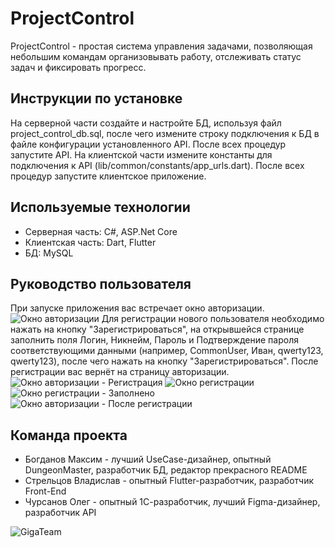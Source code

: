 # ProjectControl
ProjectControl - простая система управления задачами, позволяющая небольшим командам организовывать работу, отслеживать статус задач и фиксировать прогресс.

## Инструкции по установке
На серверной части создайте и настройте БД, используя файл project_control_db.sql, после чего измените строку подключения к БД в файле конфигурации установленного API. После всех процедур запустите API.
На клиентской части измените константы для подключения к API (lib/common/constants/app_urls.dart). После всех процедур запустите клиентское приложение.

## Используемые технологии
* Серверная часть: C#, ASP.Net Core 
* Клиентская часть: Dart, Flutter
* БД: MySQL

## Руководство пользователя
При запуске приложения вас встречает окно авторизации.
![Окно авторизации](https://sun9-44.userapi.com/impg/xT4LE7v57Aj7Gzr2vrpYdJ6Fa9njrIy_aV88fA/gKzD5ne5XPw.jpg?size=1378x661&quality=95&sign=818c67721877e2d642c4b6eb520f1cdb&type=album)
Для регистрации нового пользователя необходимо нажать на кнопку "Зарегистрироваться", на открывшейся странице заполнить поля Логин, Никнейм, Пароль и Подтверждение пароля соответствующими данными (например, CommonUser, Иван, qwerty123, qwerty123), после чего нажать на кнопку "Зарегистрироваться". После регистрации вас вернёт на страницу авторизации.
![Окно авторизации - Регистрация](https://sun9-15.userapi.com/impg/_KRuZ5jc0CE91bwaWAgjCx3ETpoUmngIuajKUg/G86vwmNcuHE.jpg?size=1373x649&quality=95&sign=dcbb64ebf7e90c54a5029ecd04033289&type=album)
![Окно регистрации](https://sun9-27.userapi.com/impg/FPaCt6wPGoTbzq0Ucc5XGwBliX5YT-pDnH2xDg/OWa4Gh5k_VY.jpg?size=1372x710&quality=95&sign=d6ac2f03945bf6765662b5dfb9f8f0cb&type=album)
![Окно регистрации - Заполнено](https://sun9-57.userapi.com/impg/O63bz4pISfzW5OQyvqn261Cgw4poXQ0nhzz-Ww/z1-x01Mq774.jpg?size=1366x690&quality=95&sign=898867ac18a0849d40314fe3afaa92fb&type=album)
![Окно авторизации - После регистрации](https://sun9-46.userapi.com/impg/UkBBwmmASKaUveFoDPdBSLI1flEbifyUfwV-iQ/TvAkTH3woS0.jpg?size=1368x696&quality=95&sign=daa4b8f2360ef86d3b9dbd8c463447f4&type=album)
## Команда проекта
* Богданов Максим - лучший UseCase-дизайнер, опытный DungeonMaster, разработчик БД, редактор прекрасного README
* Стрельцов Владислав - опытный Flutter-разработчик, разработчик Front-End
* Чурсанов Олег - опытный 1С-разработчик, лучший Figma-дизайнер, разработчик API

![GigaTeam](https://sun9-74.userapi.com/impg/qamsxCFdpxqSiuP_n8jkV2ilRn5GglKpQRnZjQ/tuNJ-yMy0Z8.jpg?size=736x736&quality=95&sign=6b888d97f2d419cd9413871ef0c18ae9&type=album)
